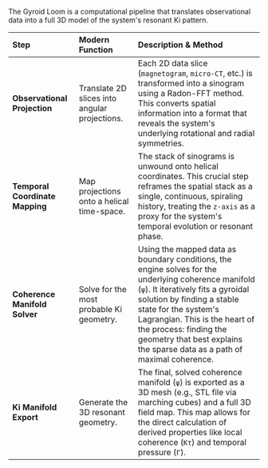 The Gyroid Loom is a computational pipeline that translates observational data into a full 3D model of the system's resonant Ki pattern.

| Step | Modern Function | Description & Method |
|:---|:---|:---|
| **Observational Projection** | Translate 2D slices into angular projections. | Each 2D data slice (`magnetogram`, `micro-CT`, etc.) is transformed into a sinogram using a Radon-FFT method. This converts spatial information into a format that reveals the system's underlying rotational and radial symmetries. |
| **Temporal Coordinate Mapping** | Map projections onto a helical time-space. | The stack of sinograms is unwound onto helical coordinates. This crucial step reframes the spatial stack as a single, continuous, spiraling history, treating the `z-axis` as a proxy for the system's temporal evolution or resonant phase. |
| **Coherence Manifold Solver** | Solve for the most probable Ki geometry. | Using the mapped data as boundary conditions, the engine solves for the underlying coherence manifold (`ψ`). It iteratively fits a gyroidal solution by finding a stable state for the system's Lagrangian. This is the heart of the process: finding the geometry that best explains the sparse data as a path of maximal coherence. |
| **Ki Manifold Export** | Generate the 3D resonant geometry. | The final, solved coherence manifold (`ψ`) is exported as a 3D mesh (e.g., STL file via marching cubes) and a full 3D field map. This map allows for the direct calculation of derived properties like local coherence (`Kτ`) and temporal pressure (`Γ`). |